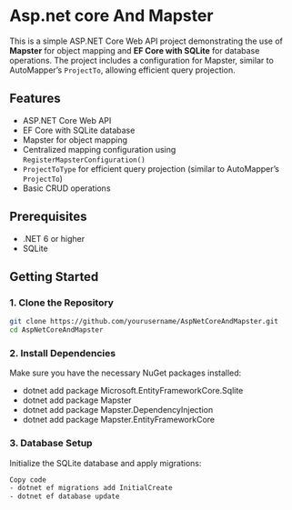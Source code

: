 # Asp.net core And Mapster

This is a simple ASP.NET Core Web API project demonstrating the use of **Mapster** for object mapping and **EF Core with SQLite** for database operations. The project includes a configuration for Mapster, similar to AutoMapper’s `ProjectTo`, allowing efficient query projection.

## Features
- ASP.NET Core Web API
- EF Core with SQLite database
- Mapster for object mapping
- Centralized mapping configuration using `RegisterMapsterConfiguration()`
- `ProjectToType` for efficient query projection (similar to AutoMapper’s `ProjectTo`)
- Basic CRUD operations

## Prerequisites
- .NET 6 or higher
- SQLite

## Getting Started

### 1. Clone the Repository
```bash
git clone https://github.com/yourusername/AspNetCoreAndMapster.git
cd AspNetCoreAndMapster
```
### 2. Install Dependencies
Make sure you have the necessary NuGet packages installed:

- dotnet add package Microsoft.EntityFrameworkCore.Sqlite
- dotnet add package Mapster
- dotnet add package Mapster.DependencyInjection
- dotnet add package Mapster.EntityFrameworkCore

###  3. Database Setup
Initialize the SQLite database and apply migrations:

```bash
Copy code
- dotnet ef migrations add InitialCreate
- dotnet ef database update
